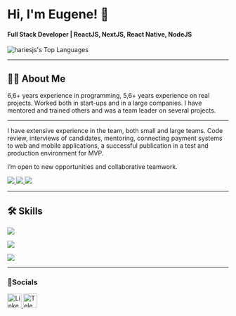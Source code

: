 Hi, I'm Eugene! 👋
======================================================================================================================================

#### Full Stack Developer | ReactJS, NextJS, React Native, NodeJS

![hariesjs's Top Languages](https://github-readme-stats.vercel.app/api/top-langs/?username=hariesjs&theme=react&show_icons=true&hide_border=true&layout=compact)

<hr/>

## 👨‍💻 About Me
6,6+ years experience in programming, 5,6+ years experience on real projects. Worked both in start-ups and in a large companies. I have mentored and trained others and was a team leader on several projects.

<hr/>

I have extensive experience in the team, both small and large teams. Code review, interviews of candidates, mentoring, connecting payment systems to web and mobile applications, a successful publication in a test and production environment for MVP.

I’m open to new opportunities and collaborative teamwork.

<div align="left">
   <a href="mailto:lofmty@gmail.com" target="_blank" >
     <img src="https://img.shields.io/badge/Gmail-D14836?style=for-the-badge&logo=gmail&logoColor=white" />
  </a>
  <a href="https://t.me/evg_9" target="_blank" >
     <img src="https://img.shields.io/badge/Telegram-blue?style=for-the-badge&logo=telegram&logoColor=white" />
  </a>
  <a href="https://hariesjs.github.io/web-portfolio" target="_blank" >
     <img src="https://img.shields.io/badge/Portfolio-255E63?style=for-the-badge&logo=react&logoColor=white" />
  </a>
</div>

<hr/>

## 🛠️ Skills


<p align="left">
   <a href="https://skillicons.dev">
   <img src="https://skillicons.dev/icons?i=html,css,js,ts,react,nextjs,nodejs,redux,graphql,apollo,solidity,git,firebase,aws,stripe" />
  </a>
</p>
<p align="left">
   <a href="https://skillicons.dev">
   <img src="https://skillicons.dev/icons?i=remix,jest,postman,notion,figma,ps,vscode,webstorm,androidstudio,docker,gitlab,bitbucket" />
  </a>
</p>
<p align="left">
   <a href="https://skillicons.dev">
   <img src="https://skillicons.dev/icons?i=windows,apple,linux" />
  </a>
</p>

<hr/>

### 📱Socials

<p align="left"> <a href="https://www.linkedin.com/in/evgeniy-chepurnoy/" target="_blank" rel="noreferrer"> <picture> <source media="(prefers-color-scheme: dark)" srcset="https://skillicons.dev/icons?i=linkedin" /> <source media="(prefers-color-scheme: light)" srcset="https://raw.githubusercontent.com/danielcranney/readme-generator/main/public/icons/socials/linkedins.svg" /> <img src="https://raw.githubusercontent.com/danielcranney/readme-generator/main/public/icons/socials/linkedins.svg" width="32" height="32" alt="LinkedIn" title="LinkedIn" /> </picture> </a>
 <a href="https://t.me/evg_9" target="_blank" rel="noreferrer"> <picture> <source media="(prefers-color-scheme: dark)" srcset="https://upload.wikimedia.org/wikipedia/commons/thumb/8/82/Telegram_logo.svg/2048px-Telegram_logo.svg.png" /> <source media="(prefers-color-scheme: light)" /> <img width="32" height="32" alt="Telegram" title="Telegram" /> </p>
